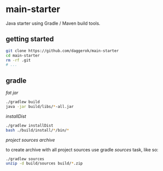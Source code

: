 # main-starter
Java starter using Gradle / Maven build tools.

## getting started

```bash
git clone https://github.com/daggerok/main-starter
cd main-starter
rm -rf .git
# ...
```

## gradle

_fat jar_

```bash
./gradlew build
java -jar build/libs/*-all.jar
```

_installDist_

```bash
./gradlew installDist
bash ./build/install/*/bin/*
```

_project sources archive_

to create archive with all project sources use gradle _sources_ task, like so: 

```bash
./gradlew sources
unzip -d build/sources build/*.zip
```
